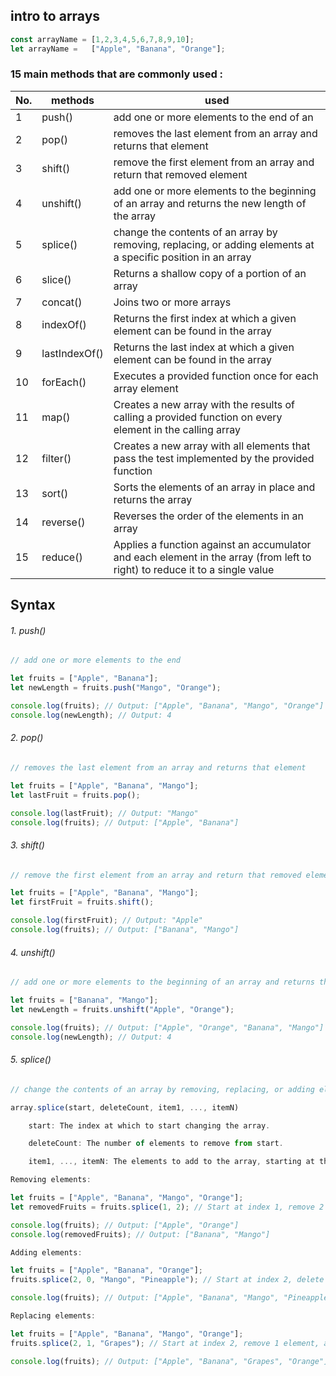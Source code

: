 ## intro to **arrays**

```js
const arrayName = [1,2,3,4,5,6,7,8,9,10];
let arrayName =   ["Apple", "Banana", "Orange"];
```
  ### 15 main methods that are commonly used : 

| No.|methods | used |
|----|----|----|
|1|push()|add one or more elements to the end of an|
|2|pop()|removes the last element from an array and returns that element|
|3|shift()| remove the first element from an array and return that removed element|
|4|unshift()| add one or more elements to the beginning of an array and returns the new length of the array|
|5|splice()|change the contents of an array by removing, replacing, or adding elements at a specific position in an array|
|6|slice()|Returns a shallow copy of a portion of an array|
|7|concat()|Joins two or more arrays|
|8|indexOf()|Returns the first index at which a given element can be found in the array|
|9|lastIndexOf()|Returns the last index at which a given element can be found in the array|
|10|forEach()|Executes a provided function once for each array element|
|11|map()|Creates a new array with the results of calling a provided function on every element in the calling array|
|12|filter()|Creates a new array with all elements that pass the test implemented by the provided function|
|13|sort()|Sorts the elements of an array in place and returns the array|
|14| reverse()|Reverses the order of the elements in an array|
|15|reduce()|Applies a function against an accumulator and each element in the array (from left to right) to reduce it to a single value|


## Syntax

###### 1. push()
```js
// add one or more elements to the end

let fruits = ["Apple", "Banana"];
let newLength = fruits.push("Mango", "Orange");

console.log(fruits); // Output: ["Apple", "Banana", "Mango", "Orange"]
console.log(newLength); // Output: 4

```
###### 2. pop() 
```js
// removes the last element from an array and returns that element

let fruits = ["Apple", "Banana", "Mango"];
let lastFruit = fruits.pop();

console.log(lastFruit); // Output: "Mango"
console.log(fruits); // Output: ["Apple", "Banana"]

```
###### 3. shift()
```js
// remove the first element from an array and return that removed element

let fruits = ["Apple", "Banana", "Mango"];
let firstFruit = fruits.shift();

console.log(firstFruit); // Output: "Apple"
console.log(fruits); // Output: ["Banana", "Mango"]

```
###### 4. unshift()
```js
// add one or more elements to the beginning of an array and returns the new length of the array

let fruits = ["Banana", "Mango"];
let newLength = fruits.unshift("Apple", "Orange");

console.log(fruits); // Output: ["Apple", "Orange", "Banana", "Mango"]
console.log(newLength); // Output: 4

```
###### 5. splice()
```js
// change the contents of an array by removing, replacing, or adding elements at a specific position in an array

array.splice(start, deleteCount, item1, ..., itemN)

    start: The index at which to start changing the array.

    deleteCount: The number of elements to remove from start.

    item1, ..., itemN: The elements to add to the array, starting at the index start

Removing elements:

let fruits = ["Apple", "Banana", "Mango", "Orange"];
let removedFruits = fruits.splice(1, 2); // Start at index 1, remove 2 elements

console.log(fruits); // Output: ["Apple", "Orange"]
console.log(removedFruits); // Output: ["Banana", "Mango"]

Adding elements:

let fruits = ["Apple", "Banana", "Orange"];
fruits.splice(2, 0, "Mango", "Pineapple"); // Start at index 2, delete 0 elements, add "Mango" and "Pineapple"

console.log(fruits); // Output: ["Apple", "Banana", "Mango", "Pineapple", "Orange"]

Replacing elements:

let fruits = ["Apple", "Banana", "Mango", "Orange"];
fruits.splice(2, 1, "Grapes"); // Start at index 2, remove 1 element, add "Grapes"

console.log(fruits); // Output: ["Apple", "Banana", "Grapes", "Orange"]


```